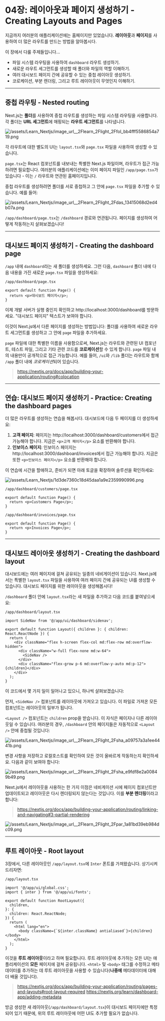 # 04장: 레이아웃과 페이지 생성하기 - Creating Layouts and Pages

지금까지 여러분의 애플리케이션에는 홈페이지만 있었습니다. **레이아웃**과 **페이지**를 사용하여 더 많은 라우트를 만드는 방법을 알아봅시다.

이 장에서 다룰 주제들입니다...

- 파일 시스템 라우팅을 사용하여 `dashboard` 라우트 생성하기.
- 새로운 라우트 세그먼트를 생성할 때 폴더와 파일의 역할 이해하기.
- 여러 대시보드 페이지 간에 공유할 수 있는 중첩 레이아웃 생성하기.
- 코로케이션, 부분 렌더링, 그리고 루트 레이아웃이 무엇인지 이해하기.

***

## 중첩 라우팅 - Nested routing

Next.js는 **폴더**를 사용하여 중첩 라우트를 생성하는 파일 시스템 라우팅을 사용합니다. 각 폴더는 **URL 세그먼트**에 매핑되는 **라우트 세그먼트**를 나타냅니다.

![/assets/Learn_Nextjs/image_url__2Flearn_2Flight_2Ffol_bb4fff5586854a719.png](/assets/Learn_Nextjs/image_url__2Flearn_2Flight_2Ffol_bb4fff5586854a719.png)

각 라우트에 대한 별도의 UI는 `layout.tsx`와 `page.tsx` 파일을 사용하여 생성할 수 있습니다.

`page.tsx`는 React 컴포넌트를 내보내는 특별한 Next.js 파일이며, 라우트가 접근 가능하려면 필요합니다. 여러분의 애플리케이션에는 이미 페이지 파일인 `/app/page.tsx`가 있습니다 - 이는 `/` 라우트와 연관된 홈페이지입니다.

중첩 라우트를 생성하려면 폴더를 서로 중첩하고 그 안에 `page.tsx` 파일을 추가할 수 있습니다. 예를 들어:

![/assets/Learn_Nextjs/image_url__2Flearn_2Flight_2Fdas_13415068d2ed4b07a.png](/assets/Learn_Nextjs/image_url__2Flearn_2Flight_2Fdas_13415068d2ed4b07a.png)

`/app/dashboard/page.tsx`는 `/dashboard` 경로와 연관됩니다. 페이지를 생성하여 어떻게 작동하는지 살펴보겠습니다!

***

## 대시보드 페이지 생성하기 - Creating the dashboard page

`/app` 내에 `dashboard`라는 새 폴더를 생성하세요. 그런 다음, `dashboard` 폴더 내에 다음 내용을 가진 새로운 `page.tsx` 파일을 생성하세요:

`/app/dashboard/page.tsx`

```tsx
export default function Page() {
  return <p>대시보드 페이지</p>;
}
```

이제 개발 서버가 실행 중인지 확인하고 http://localhost:3000/dashboard를 방문하세요. "대시보드 페이지" 텍스트가 보여야 합니다.

이것이 Next.js에서 다른 페이지를 생성하는 방법입니다: 폴더를 사용하여 새로운 라우트 세그먼트를 생성하고 그 안에 `page` 파일을 추가하세요.

`page` 파일에 대한 특별한 이름을 사용함으로써, Next.js는 라우트와 관련된 UI 컴포넌트, 테스트 파일, 그리고 기타 관련 코드를 **코로케이션**할 수 있게 합니다. `page` 파일 내의 내용만이 공개적으로 접근 가능합니다. 예를 들어, `/ui`와 `/lib` 폴더는 라우트와 함께 `/app` 폴더 내에 *코로케이션*되어 있습니다.
> https://nextjs.org/docs/app/building-your-application/routing#colocation

***

## 연습: 대시보드 페이지 생성하기 - Practice: Creating the dashboard pages

더 많은 라우트를 생성하는 연습을 해봅시다. 대시보드에 다음 두 페이지를 더 생성하세요:

1.  **고객 페이지**: 페이지는 http://localhost:3000/dashboard/customers에서 접근 가능해야 합니다. 지금은 `<p>고객 페이지</p>` 요소를 반환해야 합니다.
2.  **인보이스 페이지**: 인보이스 페이지는 http://localhost:3000/dashboard/invoices에서 접근 가능해야 합니다. 지금은 또한 `<p>인보이스 페이지</p>` 요소를 반환해야 합니다.

이 연습에 시간을 할애하고, 준비가 되면 아래 토글을 확장하여 솔루션을 확인하세요:

![/assets/Learn_Nextjs/1d3de7360c18d45daa1a9e2359990996.png](/assets/Learn_Nextjs/1d3de7360c18d45daa1a9e2359990996.png)

`/app/dashboard/customers/page.tsx`

```tsx
export default function Page() {
  return <p>Customers Page</p>;
}
```

`/app/dashboard/invoices/page.tsx`

```tsx
export default function Page() {
  return <p>Invoices Page</p>;
}
```

***

## 대시보드 레이아웃 생성하기 - Creating the dashboard layout

대시보드에는 여러 페이지에 걸쳐 공유되는 일종의 네비게이션이 있습니다. Next.js에서는 특별한 `layout.tsx` 파일을 사용하여 여러 페이지 간에 공유되는 UI를 생성할 수 있습니다. 대시보드 페이지를 위한 레이아웃을 생성해봅시다!

`/dashboard` 폴더 안에 `layout.tsx`라는 새 파일을 추가하고 다음 코드를 붙여넣으세요:

`/app/dashboard/layout.tsx`

```tsx
import SideNav from '@/app/ui/dashboard/sidenav';
 
export default function Layout({ children }: { children: React.ReactNode }) {
  return (
    <div className="flex h-screen flex-col md:flex-row md:overflow-hidden">
      <div className="w-full flex-none md:w-64">
        <SideNav />
      </div>
      <div className="flex-grow p-6 md:overflow-y-auto md:p-12">{children}</div>
    </div>
  );
}
```

이 코드에서 몇 가지 일이 일어나고 있으니, 하나씩 살펴보겠습니다:

먼저, `<SideNav />` 컴포넌트를 레이아웃에 가져오고 있습니다. 이 파일로 가져온 모든 컴포넌트는 레이아웃의 일부가 됩니다.

`<Layout />` 컴포넌트는 `children` prop을 받습니다. 이 자식은 페이지나 다른 레이아웃일 수 있습니다. 여러분의 경우, `/dashboard` 안의 페이지들은 자동적으로 `<Layout />` 안에 중첩될 것입니다:

![/assets/Learn_Nextjs/image_url__2Flearn_2Flight_2Fsha_a09757a3a1ee4441b.png](/assets/Learn_Nextjs/image_url__2Flearn_2Flight_2Fsha_a09757a3a1ee4441b.png)

변경 사항을 저장하고 로컬호스트를 확인하여 모든 것이 올바르게 작동하는지 확인하세요. 다음과 같이 보여야 합니다:

![/assets/Learn_Nextjs/image_url__2Flearn_2Flight_2Fsha_e9fdf8e2a00849b49.png](/assets/Learn_Nextjs/image_url__2Flearn_2Flight_2Fsha_e9fdf8e2a00849b49.png)

Next.js에서 레이아웃을 사용하는 한 가지 이점은 네비게이션 시에 페이지 컴포넌트만 업데이트되고 레이아웃은 다시 렌더링되지 않는다는 것입니다. 이를 **부분 렌더링**이라고 합니다:
> https://nextjs.org/docs/app/building-your-application/routing/linking-and-navigating#3-partial-rendering

![/assets/Learn_Nextjs/image_url__2Flearn_2Flight_2Fpar_1a81bd39eb984dc09.png](/assets/Learn_Nextjs/image_url__2Flearn_2Flight_2Fpar_1a81bd39eb984dc09.png)

***

## 루트 레이아웃 - Root layout

3장에서, 다른 레이아웃인 `/app/layout.tsx`에 `Inter` 폰트를 가져왔습니다. 상기시켜 드리자면:

`/app/layout.tsx`

```tsx
import '@/app/ui/global.css';
import { inter } from '@/app/ui/fonts';
 
export default function RootLayout({
  children,
}: {
  children: React.ReactNode;
}) {
  return (
    <html lang="en">
      <body className={`${inter.className} antialiased`}>{children}</body>
    </html>
  );
}
```

이것을 **루트 레이아웃**이라고 하며 필요합니다. 루트 레이아웃에 추가하는 모든 UI는 애플리케이션의 **모든** 페이지에 걸쳐 공유됩니다. `<html>` 및 `<body>` 태그를 수정하고 메타데이터를 추가하는 데 루트 레이아웃을 사용할 수 있습니다(**나중에** 메타데이터에 대해 더 배울 것입니다).
> https://nextjs.org/docs/app/building-your-application/routing/pages-and-layouts#root-layout-required
> https://nextjs.org/learn/dashboard-app/adding-metadata

방금 생성한 새 레이아웃(`/app/dashboard/layout.tsx`)이 대시보드 페이지에만 특정되어 있기 때문에, 위의 루트 레이아웃에 어떤 UI도 추가할 필요가 없습니다.